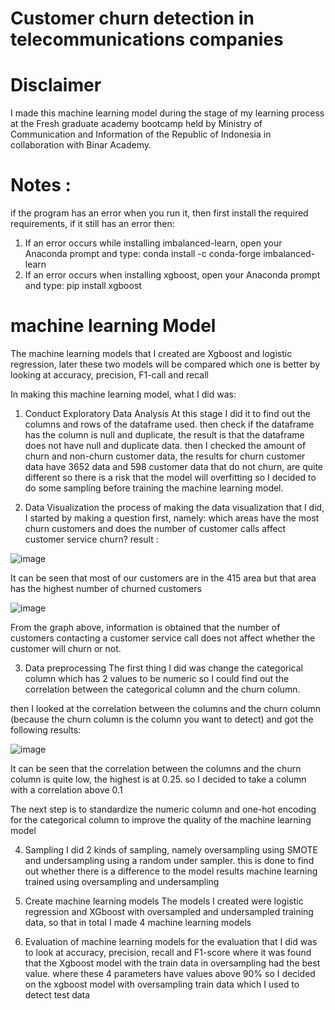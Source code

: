 # Customer churn detection in telecommunications companies

# Disclaimer
I made this machine learning model during the stage of my learning process at the Fresh graduate academy bootcamp held by
Ministry of Communication and Information of the Republic of Indonesia in collaboration with Binar Academy.

# Notes : 
if the program has an error when you run it, then first install the required requirements, if it still has an error then:
1. If an error occurs while installing imbalanced-learn, open your Anaconda prompt and type: conda install -c conda-forge imbalanced-learn
2. If an error occurs when installing xgboost, open your Anaconda prompt and type: pip install xgboost

# machine learning Model
The machine learning models that I created are Xgboost and logistic regression, later these two models will be compared which one is better
by looking at accuracy, precision, F1-call and recall

In making this machine learning model, what I did was:
1. Conduct Exploratory Data Analysis
At this stage I did it to find out the columns and rows of the dataframe used. then check if the dataframe has
the column is null and duplicate, the result is that the dataframe does not have null and duplicate data.
then I checked the amount of churn and non-churn customer data,
the results for churn customer data have 3652 data and 598 customer data that do not churn, are quite different so there is a risk that the model will overfitting
so I decided to do some sampling before training the machine learning model.

2. Data Visualization
the process of making the data visualization that I did, I started by making a question first, namely:
which areas have the most churn customers and does the number of customer calls affect customer service churn?
result :

![image](https://user-images.githubusercontent.com/94748637/196013624-396b18b5-d639-4fae-9de2-4e64e3b84948.png)

It can be seen that most of our customers are in the 415 area but that area has the highest number of churned customers

![image](https://user-images.githubusercontent.com/94748637/196013648-8b68b75b-42fe-4fc5-a8a6-ac5e6c2c2e73.png)

From the graph above, information is obtained that the number of customers contacting a customer service call does not affect whether the customer will churn or not.

3. Data preprocessing
The first thing I did was change the categorical column which has 2 values to be numeric so I could find out the correlation between the categorical column and the churn column.

then I looked at the correlation between the columns and the churn column (because the churn column is the column you want to detect) and got the following results:

![image](https://user-images.githubusercontent.com/94748637/196013682-f3f1ff5d-e0f9-4d7b-bd0e-f867c72afefd.png)

It can be seen that the correlation between the columns and the churn column is quite low, the highest is at 0.25. so I decided to take a column with a correlation above 0.1

The next step is to standardize the numeric column and one-hot encoding for the categorical column to improve the quality of the machine learning model

4. Sampling
I did 2 kinds of sampling, namely oversampling using SMOTE and undersampling using a random under sampler. this is done to find out whether there is a difference to the model results
machine learning trained using oversampling and undersampling

5. Create machine learning models
The models I created were logistic regression and XGboost with oversampled and undersampled training data, so that in total I made 4 machine learning models

6. Evaluation of machine learning models
for the evaluation that I did was to look at accuracy, precision, recall and F1-score where it was found that the Xgboost model with the train data in oversampling had the best value. where these 4 parameters have values ​​above 90% so I decided on the xgboost model with oversampling train data which I used to detect test data
